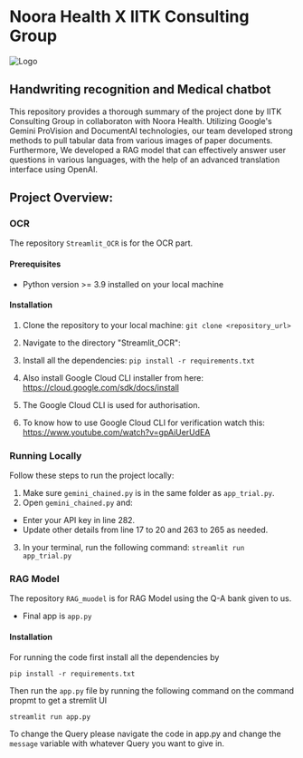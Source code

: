 # Noora Health X IITK Consulting Group
![Logo](https://i.postimg.cc/VNLcvBfn/iitkconsult-cover-1.jpg)

## Handwriting recognition and Medical chatbot

This repository provides a thorough summary of the project done by IITK Consulting Group in collaboraton with Noora Health. Utilizing Google's Gemini ProVision and DocumentAI technologies, our team developed strong methods to pull tabular data from various images of paper documents. Furthermore, We developed a RAG model that can effectively answer user questions in various languages, with the help of an advanced translation interface using OpenAI.

## Project Overview:

### OCR
The repository ```Streamlit_OCR``` is for the OCR part.

#### Prerequisites

- Python version >= 3.9 installed on your local machine

#### Installation

1. Clone the repository to your local machine:
`git clone <repository_url>`
  
2. Navigate to the directory "Streamlit_OCR":
3. Install all the dependencies:
  `pip install -r requirements.txt`
4. Also install Google Cloud CLI installer from here: https://cloud.google.com/sdk/docs/install
5. The Google Cloud CLI is used for authorisation.
6. To know how to use Google Cloud CLI for verification watch this: https://www.youtube.com/watch?v=gpAiUerUdEA

### Running Locally

Follow these steps to run the project locally:

1. Make sure `gemini_chained.py` is in the same folder as `app_trial.py`.
2. Open `gemini_chained.py` and:
- Enter your API key in line 282.
- Update other details from line 17 to 20 and 263 to 265 as needed.
3. In your terminal, run the following command:
  `streamlit run app_trial.py`
  
### RAG Model 
The repository ```RAG_muodel``` is for RAG Model using the Q-A bank given to us.
 
- Final app is ```app.py```

#### Installation

For running the code first install all the dependencies by 
```
pip install -r requirements.txt
```
Then run the ```app.py``` file by running the following command on the command propmt to get a stremlit UI

```
streamlit run app.py
```
To change the Query please navigate the code in app.py and change the ```message``` variable with whatever Query you want to give in.

